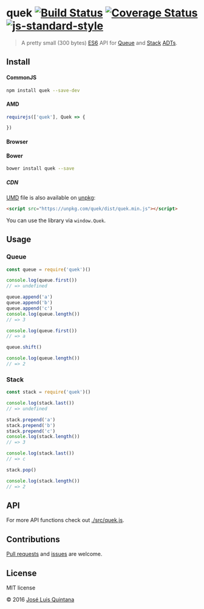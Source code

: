 # quek [![Build Status](https://travis-ci.org/joseluisq/quek.svg?branch=master)](https://travis-ci.org/joseluisq/quek) [![Coverage Status](https://coveralls.io/repos/github/joseluisq/quek/badge.svg?branch=master)](https://coveralls.io/github/joseluisq/quek?branch=master)  [![js-standard-style](https://img.shields.io/badge/code%20style-standard-brightgreen.svg)](http://standardjs.com/)

> A pretty small (300 bytes) [ES6](https://babeljs.io/docs/learn-es2015/) API for [Queue][1] and [Stack][2] [ADTs](https://en.wikipedia.org/wiki/Abstract_data_type).

[1]: https://en.wikipedia.org/wiki/Queue_(abstract_data_type)
[2]: https://en.wikipedia.org/wiki/Stack_(abstract_data_type)

## Install

#### CommonJS

```sh
npm install quek --save-dev
```

#### AMD

```js
requirejs(['quek'], Quek => {

})
```

#### Browser

#### Bower
```sh
bower install quek --save
```

##### CDN
[UMD](https://github.com/umdjs/umd/) file is also available on [unpkg](https://unpkg.com):

```html
<script src="https://unpkg.com/quek/dist/quek.min.js"></script>
```

You can use the library via `window.Quek`.

## Usage

### Queue

```js
const queue = require('quek')()

console.log(queue.first())
// => undefined

queue.append('a')
queue.append('b')
queue.append('c')
console.log(queue.length())
// => 3

console.log(queue.first())
// => a

queue.shift()

console.log(queue.length())
// => 2
```

### Stack

```js
const stack = require('quek')()

console.log(stack.last())
// => undefined

stack.prepend('a')
stack.prepend('b')
stack.prepend('c')
console.log(stack.length())
// => 3

console.log(stack.last())
// => c

stack.pop()

console.log(stack.length())
// => 2
```

## API

For more API functions check out [./src/quek.js](./src/quek.js).

## Contributions
[Pull requests](https://github.com/joseluisq/quek/pulls) and [issues](https://github.com/joseluisq/quek/issues) are welcome.

## License
MIT license

© 2016 [José Luis Quintana](http://git.io/joseluisq)
